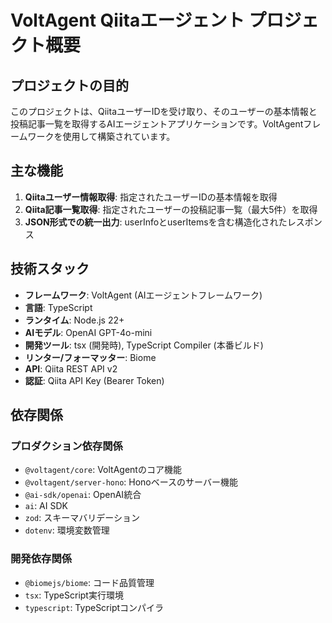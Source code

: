 # VoltAgent Qiitaエージェント プロジェクト概要

## プロジェクトの目的
このプロジェクトは、QiitaユーザーIDを受け取り、そのユーザーの基本情報と投稿記事一覧を取得するAIエージェントアプリケーションです。VoltAgentフレームワークを使用して構築されています。

## 主な機能
1. **Qiitaユーザー情報取得**: 指定されたユーザーIDの基本情報を取得
2. **Qiita記事一覧取得**: 指定されたユーザーの投稿記事一覧（最大5件）を取得
3. **JSON形式での統一出力**: userInfoとuserItemsを含む構造化されたレスポンス

## 技術スタック
- **フレームワーク**: VoltAgent (AIエージェントフレームワーク)
- **言語**: TypeScript
- **ランタイム**: Node.js 22+
- **AIモデル**: OpenAI GPT-4o-mini
- **開発ツール**: tsx (開発時), TypeScript Compiler (本番ビルド)
- **リンター/フォーマッター**: Biome
- **API**: Qiita REST API v2
- **認証**: Qiita API Key (Bearer Token)

## 依存関係
### プロダクション依存関係
- `@voltagent/core`: VoltAgentのコア機能
- `@voltagent/server-hono`: Honoベースのサーバー機能
- `@ai-sdk/openai`: OpenAI統合
- `ai`: AI SDK
- `zod`: スキーマバリデーション
- `dotenv`: 環境変数管理

### 開発依存関係
- `@biomejs/biome`: コード品質管理
- `tsx`: TypeScript実行環境
- `typescript`: TypeScriptコンパイラ
